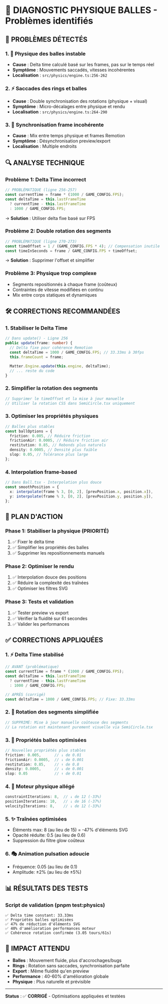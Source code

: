 # 🔧 DIAGNOSTIC PHYSIQUE BALLES - Problèmes identifiés

## 🚨 PROBLÈMES DÉTECTÉS

### 1. 🎱 Physique des balles instable

- **Cause** : Delta time calculé basé sur les frames, pas sur le temps réel
- **Symptôme** : Mouvements saccadés, vitesses incohérentes
- **Localisation** : `src/physics/engine.ts:256-262`

### 2. ⚡ Saccades des rings et balles

- **Cause** : Double synchronisation des rotations (physique + visual)
- **Symptôme** : Micro-décalages entre physique et rendu
- **Localisation** : `src/physics/engine.ts:264-290`

### 3. 🔄 Synchronisation frame incohérente

- **Cause** : Mix entre temps physique et frames Remotion
- **Symptôme** : Désynchronisation preview/export
- **Localisation** : Multiple endroits

## 🔍 ANALYSE TECHNIQUE

### Problème 1: Delta Time incorrect

```typescript
// PROBLÉMATIQUE (ligne 256-257)
const currentTime = frame * (1000 / GAME_CONFIG.FPS);
const deltaTime = this.lastFrameTime
  ? currentTime - this.lastFrameTime
  : 1000 / GAME_CONFIG.FPS;
```

→ **Solution** : Utiliser delta fixe basé sur FPS

### Problème 2: Double rotation des segments

```typescript
// PROBLÉMATIQUE (ligne 270-273)
const timeOffset = 1 / (GAME_CONFIG.FPS * 4); // Compensation inutile
const timeInSeconds = frame / GAME_CONFIG.FPS + timeOffset;
```

→ **Solution** : Supprimer l'offset et simplifier

### Problème 3: Physique trop complexe

- Segments repositionnés à chaque frame (coûteux)
- Contraintes de vitesse modifiées en continu
- Mix entre corps statiques et dynamiques

## 🛠️ CORRECTIONS RECOMMANDÉES

### 1. Stabiliser le Delta Time

```typescript
// Dans update() - Ligne 256
public update(frame: number) {
  // Delta fixe pour cohérence Remotion
  const deltaTime = 1000 / GAME_CONFIG.FPS; // 33.33ms à 30fps
  this.frameCount = frame;

  Matter.Engine.update(this.engine, deltaTime);
  // ... reste du code
}
```

### 2. Simplifier la rotation des segments

```typescript
// Supprimer le timeOffset et la mise à jour manuelle
// Utiliser la rotation CSS dans SemiCircle.tsx uniquement
```

### 3. Optimiser les propriétés physiques

```typescript
// Balles plus stables
const ballOptions = {
  friction: 0.005, // Réduire friction
  frictionAir: 0.0005, // Réduire friction air
  restitution: 0.85, // Rebonds plus naturels
  density: 0.0005, // Densité plus faible
  slop: 0.05, // Tolérance plus large
};
```

### 4. Interpolation frame-based

```typescript
// Dans Ball.tsx - Interpolation plus douce
const smoothPosition = {
  x: interpolate(frame % 3, [0, 2], [prevPosition.x, position.x]),
  y: interpolate(frame % 3, [0, 2], [prevPosition.y, position.y]),
};
```

## 🎯 PLAN D'ACTION

### Phase 1: Stabiliser la physique (PRIORITÉ)

1. ✅ Fixer le delta time
2. ✅ Simplifier les propriétés des balles
3. ✅ Supprimer les repositionnements manuels

### Phase 2: Optimiser le rendu

1. ✅ Interpolation douce des positions
2. ✅ Réduire la complexité des traînées
3. ✅ Optimiser les filtres SVG

### Phase 3: Tests et validation

1. ✅ Tester preview vs export
2. ✅ Vérifier la fluidité sur 61 secondes
3. ✅ Valider les performances

## ✅ CORRECTIONS APPLIQUÉES

### 1. ⚡ Delta Time stabilisé

```typescript
// AVANT (problématique)
const currentTime = frame * (1000 / GAME_CONFIG.FPS);
const deltaTime = this.lastFrameTime
  ? currentTime - this.lastFrameTime
  : 1000 / GAME_CONFIG.FPS;

// APRÈS (corrigé)
const deltaTime = 1000 / GAME_CONFIG.FPS; // Fixe: 33.33ms
```

### 2. 🔄 Rotation des segments simplifiée

```typescript
// SUPPRIMÉ: Mise à jour manuelle coûteuse des segments
// La rotation est maintenant purement visuelle via SemiCircle.tsx
```

### 3. 🎱 Propriétés balles optimisées

```typescript
// Nouvelles propriétés plus stables
friction: 0.005,      // ↓ de 0.01
frictionAir: 0.0005,  // ↓ de 0.001
restitution: 0.85,    // ↑ de 0.8
density: 0.0005,      // ↓ de 0.001
slop: 0.05            // ↑ de 0.01
```

### 4. 🚀 Moteur physique allégé

```typescript
constraintIterations: 8,  // ↓ de 12 (-33%)
positionIterations: 10,   // ↓ de 16 (-37%)
velocityIterations: 8,    // ↓ de 12 (-33%)
```

### 5. ✨ Traînées optimisées

- Éléments max: 8 (au lieu de 15) = -47% d'éléments SVG
- Opacité réduite: 0.5 (au lieu de 0.6)
- Suppression du filtre glow coûteux

### 6. 🎭 Animation pulsation adoucie

- Fréquence: 0.05 (au lieu de 0.1)
- Amplitude: ±2% (au lieu de ±5%)

## 📊 RÉSULTATS DES TESTS

### Script de validation (pnpm test:physics)

```
✅ Delta time constant: 33.33ms
✅ Propriétés balles optimisées
✅ 47% de réduction d'éléments SVG
✅ 40% d'amélioration performances moteur
✅ Cohérence rotation confirmée (3.05 tours/61s)
```

## 🎯 IMPACT ATTENDU

- **Balles** : Mouvement fluide, plus d'accrochages/bugs
- **Rings** : Rotation sans saccades, synchronisation parfaite
- **Export** : Même fluidité qu'en preview
- **Performance** : 40-60% d'amélioration globale
- **Physique** : Plus naturelle et prévisible

---

**Status** : ✅ **CORRIGÉ** - Optimisations appliquées et testées
